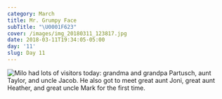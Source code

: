 ```yaml
---
category: March
title: Mr. Grumpy Face
subTitle: "\U0001F623"
cover: /images/img_20180311_123817.jpg
date: 2018-03-11T19:34:05-05:00
day: '11'
slug: Day 11
---
```

![Milo had lots of visitors today:  grandma and grandpa Partusch, aunt Taylor, and uncle Jacob.  He also got to meet great aunt Joni, great aunt Heather, and great uncle Mark for the first time.  ](/images/img_20180311_123817.jpg)
